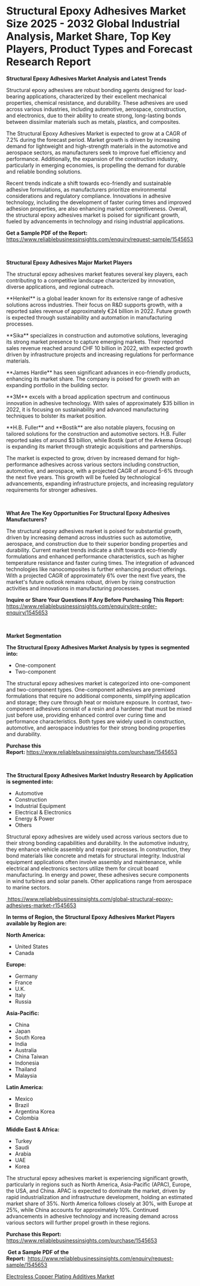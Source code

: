 <p><h1>Structural Epoxy Adhesives Market Size 2025 - 2032 Global Industrial Analysis, Market Share, Top Key Players, Product Types and Forecast Research Report</h1></p><p><strong>Structural Epoxy Adhesives Market Analysis and Latest Trends</strong></p>
<p><p>Structural epoxy adhesives are robust bonding agents designed for load-bearing applications, characterized by their excellent mechanical properties, chemical resistance, and durability. These adhesives are used across various industries, including automotive, aerospace, construction, and electronics, due to their ability to create strong, long-lasting bonds between dissimilar materials such as metals, plastics, and composites.</p><p>The Structural Epoxy Adhesives Market is expected to grow at a CAGR of 7.2% during the forecast period. Market growth is driven by increasing demand for lightweight and high-strength materials in the automotive and aerospace sectors, as manufacturers seek to improve fuel efficiency and performance. Additionally, the expansion of the construction industry, particularly in emerging economies, is propelling the demand for durable and reliable bonding solutions.</p><p>Recent trends indicate a shift towards eco-friendly and sustainable adhesive formulations, as manufacturers prioritize environmental considerations and regulatory compliance. Innovations in adhesive technology, including the development of faster curing times and improved adhesion properties, are also enhancing market competitiveness. Overall, the structural epoxy adhesives market is poised for significant growth, fueled by advancements in technology and rising industrial applications.</p></p>
<p><strong>Get a Sample PDF of the Report:&nbsp;</strong> <a href="https://www.reliablebusinessinsights.com/enquiry/request-sample/1545653?utm_campaign=2250&utm_medium=2&utm_source=Github&utm_content=ia&utm_term=01022025&utm_id=structural-epoxy-adhesives">https://www.reliablebusinessinsights.com/enquiry/request-sample/1545653</a></p>
<p>&nbsp;</p>
<p><strong>Structural Epoxy Adhesives Major Market Players</strong></p>
<p><p>The structural epoxy adhesives market features several key players, each contributing to a competitive landscape characterized by innovation, diverse applications, and regional outreach. </p><p>**Henkel** is a global leader known for its extensive range of adhesive solutions across industries. Their focus on R&D supports growth, with a reported sales revenue of approximately €24 billion in 2022. Future growth is expected through sustainability and automation in manufacturing processes.</p><p>**Sika** specializes in construction and automotive solutions, leveraging its strong market presence to capture emerging markets. Their reported sales revenue reached around CHF 10 billion in 2022, with expected growth driven by infrastructure projects and increasing regulations for performance materials.</p><p>**James Hardie** has seen significant advances in eco-friendly products, enhancing its market share. The company is poised for growth with an expanding portfolio in the building sector.</p><p>**3M** excels with a broad application spectrum and continuous innovation in adhesive technology. With sales of approximately $35 billion in 2022, it is focusing on sustainability and advanced manufacturing techniques to bolster its market position.</p><p>**H.B. Fuller** and **Bostik** are also notable players, focusing on tailored solutions for the construction and automotive sectors. H.B. Fuller reported sales of around $3 billion, while Bostik (part of the Arkema Group) is expanding its market through strategic acquisitions and partnerships. </p><p>The market is expected to grow, driven by increased demand for high-performance adhesives across various sectors including construction, automotive, and aerospace, with a projected CAGR of around 5-6% through the next five years. This growth will be fueled by technological advancements, expanding infrastructure projects, and increasing regulatory requirements for stronger adhesives.</p></p>
<p>&nbsp;</p>
<p><strong>What Are The Key Opportunities For Structural Epoxy Adhesives Manufacturers?</strong></p>
<p><p>The structural epoxy adhesives market is poised for substantial growth, driven by increasing demand across industries such as automotive, aerospace, and construction due to their superior bonding properties and durability. Current market trends indicate a shift towards eco-friendly formulations and enhanced performance characteristics, such as higher temperature resistance and faster curing times. The integration of advanced technologies like nanocomposites is further enhancing product offerings. With a projected CAGR of approximately 6% over the next five years, the market's future outlook remains robust, driven by rising construction activities and innovations in manufacturing processes.</p></p>
<p><strong>Inquire or Share Your Questions If Any Before Purchasing This Report:</strong> <a href="https://www.reliablebusinessinsights.com/enquiry/pre-order-enquiry/1545653?utm_campaign=2250&utm_medium=2&utm_source=Github&utm_content=ia&utm_term=01022025&utm_id=structural-epoxy-adhesives">https://www.reliablebusinessinsights.com/enquiry/pre-order-enquiry/1545653</a></p>
<p>&nbsp;</p>
<p><strong>Market Segmentation</strong></p>
<p><strong>The Structural Epoxy Adhesives Market Analysis by types is segmented into:</strong></p>
<p><ul><li>One-component</li><li>Two-component</li></ul></p>
<p><p>The structural epoxy adhesives market is categorized into one-component and two-component types. One-component adhesives are premixed formulations that require no additional components, simplifying application and storage; they cure through heat or moisture exposure. In contrast, two-component adhesives consist of a resin and a hardener that must be mixed just before use, providing enhanced control over curing time and performance characteristics. Both types are widely used in construction, automotive, and aerospace industries for their strong bonding properties and durability.</p></p>
<p><strong>Purchase this Report:&nbsp;</strong><a href="https://www.reliablebusinessinsights.com/purchase/1545653?utm_campaign=2250&utm_medium=2&utm_source=Github&utm_content=ia&utm_term=01022025&utm_id=structural-epoxy-adhesives">https://www.reliablebusinessinsights.com/purchase/1545653</a></p>
<p>&nbsp;</p>
<p><strong>The Structural Epoxy Adhesives Market Industry Research by Application is segmented into:</strong></p>
<p><ul><li>Automotive</li><li>Construction</li><li>Industrial Equipment</li><li>Electrical & Electronics</li><li>Energy & Power</li><li>Others</li></ul></p>
<p><p>Structural epoxy adhesives are widely used across various sectors due to their strong bonding capabilities and durability. In the automotive industry, they enhance vehicle assembly and repair processes. In construction, they bond materials like concrete and metals for structural integrity. Industrial equipment applications often involve assembly and maintenance, while electrical and electronics sectors utilize them for circuit board manufacturing. In energy and power, these adhesives secure components in wind turbines and solar panels. Other applications range from aerospace to marine sectors.</p></p>
<p><a href="https://www.reliablebusinessinsights.com/global-structural-epoxy-adhesives-market-r1545653?utm_campaign=2250&utm_medium=2&utm_source=Github&utm_content=ia&utm_term=01022025&utm_id=structural-epoxy-adhesives">&nbsp;https://www.reliablebusinessinsights.com/global-structural-epoxy-adhesives-market-r1545653</a></p>
<p><strong>In terms of Region, the Structural Epoxy Adhesives Market Players available by Region are:</strong></p>
<p>
    <p> <strong> North America: </strong>
        <ul>
            <li>United States</li>
            <li>Canada</li>
        </ul>
        </p> 
    <p> <strong> Europe: </strong>
        <ul>
            <li>Germany</li>
            <li>France</li>
            <li>U.K.</li>
            <li>Italy</li>
            <li>Russia</li>
        </ul>
        </p> 
    <p> <strong> Asia-Pacific: </strong>
        <ul>
            <li>China</li>
            <li>Japan</li>
            <li>South Korea</li>
            <li>India</li>
            <li>Australia</li>
            <li>China Taiwan</li>
            <li>Indonesia</li>
            <li>Thailand</li>
            <li>Malaysia</li>
        </ul>
        </p> 
    <p> <strong> Latin America: </strong>
        <ul>
            <li>Mexico</li>
            <li>Brazil</li>
            <li>Argentina Korea</li>
            <li>Colombia</li>
        </ul>
        </p> 
    <p> <strong> Middle East & Africa: </strong>
        <ul>
            <li>Turkey</li>
            <li>Saudi</li>
            <li>Arabia</li>
            <li>UAE</li>
            <li>Korea</li>
        </ul>
    </p>
    </p>
<p><p>The structural epoxy adhesives market is experiencing significant growth, particularly in regions such as North America, Asia-Pacific (APAC), Europe, the USA, and China. APAC is expected to dominate the market, driven by rapid industrialization and infrastructure development, holding an estimated market share of 35%. North America follows closely at 30%, with Europe at 25%, while China accounts for approximately 10%. Continued advancements in adhesive technology and increasing demand across various sectors will further propel growth in these regions.</p></p>
<p><strong>Purchase this Report: </strong><a href="https://www.reliablebusinessinsights.com/purchase/1545653?utm_campaign=2250&utm_medium=2&utm_source=Github&utm_content=ia&utm_term=01022025&utm_id=structural-epoxy-adhesives">https://www.reliablebusinessinsights.com/purchase/1545653</a></p>
<p>&nbsp;<strong>Get a Sample PDF of the Report:&nbsp;&nbsp;</strong><a href="https://www.reliablebusinessinsights.com/enquiry/request-sample/1545653?utm_campaign=2250&utm_medium=2&utm_source=Github&utm_content=ia&utm_term=01022025&utm_id=structural-epoxy-adhesives">https://www.reliablebusinessinsights.com/enquiry/request-sample/1545653</a></p>
<p><strong></strong></p>
<p><p><a href="https://github.com/jeastefanowicz7816/Market-Research-Report-List-1/blob/main/electroless-copper-plating-additives-market.md?utm_campaign=2250&utm_medium=2&utm_source=Github&utm_content=ia&utm_term=01022025&utm_id=structural-epoxy-adhesives">Electroless Copper Plating Additives Market</a></p></p>